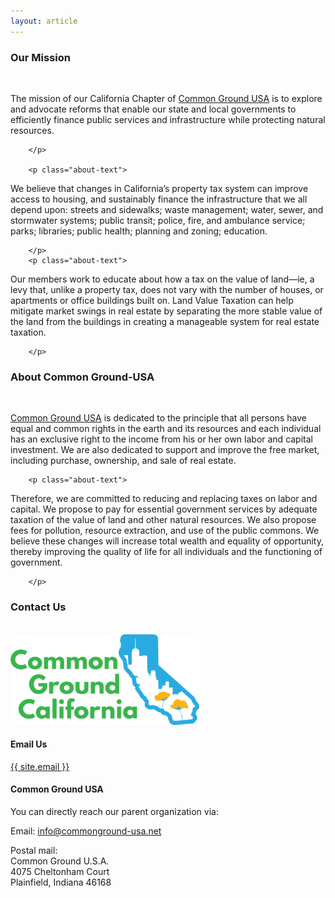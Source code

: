 ```yaml
---
layout: article
---
```

  <section class="container about-content">
    <h3 class="cta-text text-center">Our Mission</h3><br>
        <p class="about-text">
The mission of our California Chapter of <a
href="http://commonground-usa.net/">Common Ground USA</a> is to explore and
advocate reforms that enable our state and local governments to efficiently
finance public services and infrastructure while protecting natural resources.

        </p>

        <p class="about-text">
 We believe that changes in California’s property tax system can improve access
 to housing, and sustainably finance the infrastructure that we all depend
 upon: streets and sidewalks; waste management; water, sewer, and stormwater
 systems; public transit; police, fire, and ambulance service; parks;
 libraries; public health; planning and zoning; education.

        </p>
        <p class="about-text">
Our members work to educate about how a tax on the value of land—ie, a levy
that, unlike a property tax, does not vary with the number of houses, or
apartments or office buildings built on. Land Value Taxation  can  help
mitigate market swings in real estate by separating the more stable value of
the land from the buildings in creating a manageable system for real estate
taxation.

        </p>
  </section>

  <section class="container about-content">
    <h3 class="cta-text text-center">About Common Ground-USA</h3><br>
        <p class="about-text">

<a href="http://commonground-usa.net/">Common Ground USA</a> is dedicated to
the principle that all persons have equal and common rights in the earth and
its resources and each individual has an
exclusive right to the income from his or her own labor and capital investment.
We are also dedicated to support and improve the free market, including
purchase, ownership, and sale of real estate.
</p>

        <p class="about-text">
Therefore, we are committed to reducing and replacing taxes on labor and
capital. We propose to pay for essential government services by adequate
taxation of the value of land and other natural resources. We also propose fees
for pollution, resource extraction, and use of the public commons. We believe
these changes will increase total wealth and equality of opportunity, thereby
improving the quality of life for all individuals and the functioning of
government.

        </p>
  </section>
  <section class="container about-content" id="contact">
    <h3 class="cta-text text-center">Contact Us</h3><br>
    <div class="col-lg-6 col-sm-12 col-md-6">
      <img src="/img/commongnd.png" style="width:60%"/>
    </div>
    <div class="col-lg-6 col-sm-12 col-md-6">
      <h4>Email Us</h4>
        <p class="about-text">
          <p><a href="mailto:{{ site.email }}">{{ site.email }}</a></p>
        </p>
      <!--
      <h4>Mail</h4>
        <p class="about-text">
        </p>
      -->
      <h4>Common Ground USA</h4>
        <p class="about-text">
          You can directly reach our parent organization via: <br/>
          <p>Email: <a href="mailto:info@commonground-usa.net">info@commonground-usa.net</a></p>
          <p>Postal mail:<br>
          Common Ground U.S.A.<br>
          4075 Cheltonham Court<br>
          Plainfield, Indiana 46168</p>
        </p>
    </div>
  </section>
